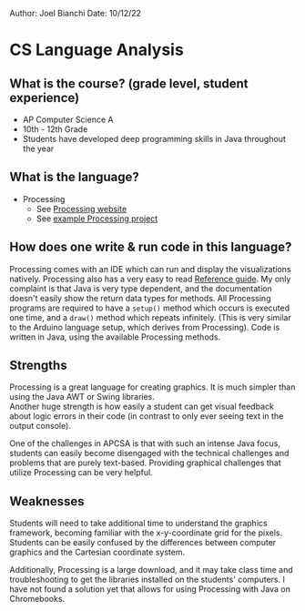 Author: Joel Bianchi
Date: 10/12/22

# CS Language Analysis

## What is the course? (grade level, student experience)
* AP Computer Science A
* 10th - 12th Grade
* Students have developed deep programming skills in Java throughout the year

## What is the language?
* Processing
    * See [Processing website](https://processing.org/)
    * See [example Processing project](https://processing.org/examples/setupdraw.html)

## How does one write & run code in this language?
Processing comes with an IDE which can run and display the visualizations natively.
Processing also has a very easy to read [Reference guide](https://processing.org/reference/).  My only complaint is that Java is very type dependent, and the documentation doesn't easily show the return data types for methods.
All Processing programs are required to have a ```setup()``` method which occurs is executed one time, and a ```draw()``` method which repeats infinitely. (This is very similar to the Arduino language setup, which derives from Processing).
Code is written in Java, using the available Processing methods.

## Strengths
Processing is a great language for creating graphics.  It is much simpler than using the Java AWT or Swing libraries.  
Another huge strength is how easily a student can get visual feedback about logic errors in their code (in contrast to only ever seeing text in the output console).

One of the challenges in APCSA is that with such an intense Java focus, students can easily become disengaged with the technical challenges and problems that are purely text-based.  Providing graphical challenges that utilize Processing can be very helpful.

## Weaknesses
Students will need to take additional time to understand the graphics framework, becoming familiar with the x-y-coordinate grid for the pixels. Students can be easily confused by the differences between computer graphics and the Cartesian coordinate system.

Additionally, Processing is a large download, and it may take class time and troubleshooting to get the libraries installed on the students' computers.  I have not found a solution yet that allows for using Processing with Java on Chromebooks.

